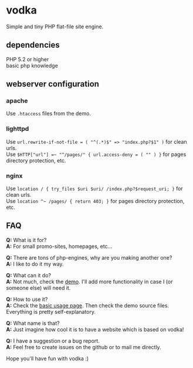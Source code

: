 vodka
=====

Simple and tiny PHP flat-file site engine.

## dependencies
PHP 5.2 or higher  
basic php knowledge

## webserver configuration
### apache
Use `.htaccess` files from the demo.  

### lighttpd
Use `url.rewrite-if-not-file = ( "^(.*)$" => "index.php?$1" )` for clean urls.  
Use `$HTTP["url"] =~ "^/pages/" { url.access-deny = ( "" ) }` for pages directory protection, etc.  

### nginx
Use `location / { try_files $uri $uri/ /index.php?$request_uri; }` for clean urls.  
Use `location ^~ /pages/ { return 403; }` for pages directory protection, etc.  

## FAQ
**Q:** What is it for?  
**A:** For small promo-sites, homepages, etc...

**Q:** There are tons of php-engines, why are you making another one?  
**A:** I like to do it my way.

**Q:** What can it do?  
**A:** Not much, check the [demo](http://vodka.deseven.info). I'll add more functionality in case I (or someone else) will need it.

**Q:** How to use it?  
**A:** Check the [basic usage page](http://vodka.deseven.info/usage). Then check the demo source files. Everything is pretty self-explanatory.

**Q:** What name is that?  
**A:** Just imagine how cool it is to have a website which is based on vodka!

**Q:** I have a suggestion or a bug report.  
**A:** Feel free to create issues on the github or to mail me directly.

Hope you'll have fun with vodka :)
